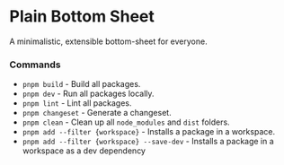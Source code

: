# Plain Bottom Sheet

A minimalistic, extensible bottom-sheet for everyone.

### Commands

- `pnpm build` - Build all packages.
- `pnpm dev` - Run all packages locally.
- `pnpm lint` - Lint all packages.
- `pnpm changeset` - Generate a changeset.
- `pnpm clean` - Clean up all `node_modules` and `dist` folders.
- `pnpm add --filter {workspace}` - Installs a package in a workspace.
- `pnpm add --filter {workspace} --save-dev` - Installs a package in a workspace as a dev dependency
